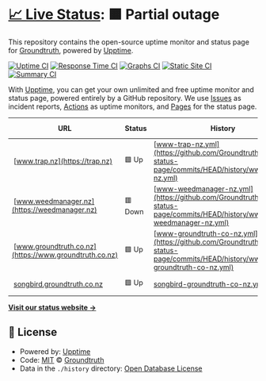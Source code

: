 # [📈 Live Status](https://status.groundtruth.co.nz): <!--live status--> **🟧 Partial outage**

This repository contains the open-source uptime monitor and status page for [Groundtruth](www.groundtruth.co.nz), powered by [Upptime](https://github.com/upptime/upptime).

[![Uptime CI](https://github.com/Groundtruth/upptime-status-page/workflows/Uptime%20CI/badge.svg)](https://github.com/Groundtruth/upptime-status-page/actions?query=workflow%3A%22Uptime+CI%22)
[![Response Time CI](https://github.com/Groundtruth/upptime-status-page/workflows/Response%20Time%20CI/badge.svg)](https://github.com/Groundtruth/upptime-status-page/actions?query=workflow%3A%22Response+Time+CI%22)
[![Graphs CI](https://github.com/Groundtruth/upptime-status-page/workflows/Graphs%20CI/badge.svg)](https://github.com/Groundtruth/upptime-status-page/actions?query=workflow%3A%22Graphs+CI%22)
[![Static Site CI](https://github.com/Groundtruth/upptime-status-page/workflows/Static%20Site%20CI/badge.svg)](https://github.com/Groundtruth/upptime-status-page/actions?query=workflow%3A%22Static+Site+CI%22)
[![Summary CI](https://github.com/Groundtruth/upptime-status-page/workflows/Summary%20CI/badge.svg)](https://github.com/Groundtruth/upptime-status-page/actions?query=workflow%3A%22Summary+CI%22)

With [Upptime](https://upptime.js.org), you can get your own unlimited and free uptime monitor and status page, powered entirely by a GitHub repository. We use [Issues](https://github.com/Groundtruth/upptime-status-page/issues) as incident reports, [Actions](https://github.com/Groundtruth/upptime-status-page/actions) as uptime monitors, and [Pages](https://status.groundtruth.co.nz) for the status page.

<!--start: status pages-->
<!-- This summary is generated by Upptime (https://github.com/upptime/upptime) -->
<!-- Do not edit this manually, your changes will be overwritten -->
<!-- prettier-ignore -->
| URL | Status | History | Response Time | Uptime |
| --- | ------ | ------- | ------------- | ------ |
| <img alt="" src="https://icons.duckduckgo.com/ip3/trap.nz.ico" height="13"> [www.trap.nz](https://trap.nz) | 🟩 Up | [www-trap-nz.yml](https://github.com/Groundtruth/upptime-status-page/commits/HEAD/history/www-trap-nz.yml) | <details><summary><img alt="Response time graph" src="./graphs/www-trap-nz/response-time-week.png" height="20"> 3346ms</summary><br><a href="https://status.groundtruth.co.nz/history/www-trap-nz"><img alt="Response time 1102" src="https://img.shields.io/endpoint?url=https%3A%2F%2Fraw.githubusercontent.com%2FGroundtruth%2Fupptime-status-page%2FHEAD%2Fapi%2Fwww-trap-nz%2Fresponse-time.json"></a><br><a href="https://status.groundtruth.co.nz/history/www-trap-nz"><img alt="24-hour response time 10286" src="https://img.shields.io/endpoint?url=https%3A%2F%2Fraw.githubusercontent.com%2FGroundtruth%2Fupptime-status-page%2FHEAD%2Fapi%2Fwww-trap-nz%2Fresponse-time-day.json"></a><br><a href="https://status.groundtruth.co.nz/history/www-trap-nz"><img alt="7-day response time 3346" src="https://img.shields.io/endpoint?url=https%3A%2F%2Fraw.githubusercontent.com%2FGroundtruth%2Fupptime-status-page%2FHEAD%2Fapi%2Fwww-trap-nz%2Fresponse-time-week.json"></a><br><a href="https://status.groundtruth.co.nz/history/www-trap-nz"><img alt="30-day response time 1571" src="https://img.shields.io/endpoint?url=https%3A%2F%2Fraw.githubusercontent.com%2FGroundtruth%2Fupptime-status-page%2FHEAD%2Fapi%2Fwww-trap-nz%2Fresponse-time-month.json"></a><br><a href="https://status.groundtruth.co.nz/history/www-trap-nz"><img alt="1-year response time 1067" src="https://img.shields.io/endpoint?url=https%3A%2F%2Fraw.githubusercontent.com%2FGroundtruth%2Fupptime-status-page%2FHEAD%2Fapi%2Fwww-trap-nz%2Fresponse-time-year.json"></a></details> | <details><summary><a href="https://status.groundtruth.co.nz/history/www-trap-nz">100.00%</a></summary><a href="https://status.groundtruth.co.nz/history/www-trap-nz"><img alt="All-time uptime 99.98%" src="https://img.shields.io/endpoint?url=https%3A%2F%2Fraw.githubusercontent.com%2FGroundtruth%2Fupptime-status-page%2FHEAD%2Fapi%2Fwww-trap-nz%2Fuptime.json"></a><br><a href="https://status.groundtruth.co.nz/history/www-trap-nz"><img alt="24-hour uptime 100.00%" src="https://img.shields.io/endpoint?url=https%3A%2F%2Fraw.githubusercontent.com%2FGroundtruth%2Fupptime-status-page%2FHEAD%2Fapi%2Fwww-trap-nz%2Fuptime-day.json"></a><br><a href="https://status.groundtruth.co.nz/history/www-trap-nz"><img alt="7-day uptime 100.00%" src="https://img.shields.io/endpoint?url=https%3A%2F%2Fraw.githubusercontent.com%2FGroundtruth%2Fupptime-status-page%2FHEAD%2Fapi%2Fwww-trap-nz%2Fuptime-week.json"></a><br><a href="https://status.groundtruth.co.nz/history/www-trap-nz"><img alt="30-day uptime 100.00%" src="https://img.shields.io/endpoint?url=https%3A%2F%2Fraw.githubusercontent.com%2FGroundtruth%2Fupptime-status-page%2FHEAD%2Fapi%2Fwww-trap-nz%2Fuptime-month.json"></a><br><a href="https://status.groundtruth.co.nz/history/www-trap-nz"><img alt="1-year uptime 99.96%" src="https://img.shields.io/endpoint?url=https%3A%2F%2Fraw.githubusercontent.com%2FGroundtruth%2Fupptime-status-page%2FHEAD%2Fapi%2Fwww-trap-nz%2Fuptime-year.json"></a></details>
| <img alt="" src="https://icons.duckduckgo.com/ip3/weedmanager.nz.ico" height="13"> [www.weedmanager.nz](https://weedmanager.nz) | 🟥 Down | [www-weedmanager-nz.yml](https://github.com/Groundtruth/upptime-status-page/commits/HEAD/history/www-weedmanager-nz.yml) | <details><summary><img alt="Response time graph" src="./graphs/www-weedmanager-nz/response-time-week.png" height="20"> 1147ms</summary><br><a href="https://status.groundtruth.co.nz/history/www-weedmanager-nz"><img alt="Response time 1018" src="https://img.shields.io/endpoint?url=https%3A%2F%2Fraw.githubusercontent.com%2FGroundtruth%2Fupptime-status-page%2FHEAD%2Fapi%2Fwww-weedmanager-nz%2Fresponse-time.json"></a><br><a href="https://status.groundtruth.co.nz/history/www-weedmanager-nz"><img alt="24-hour response time 718" src="https://img.shields.io/endpoint?url=https%3A%2F%2Fraw.githubusercontent.com%2FGroundtruth%2Fupptime-status-page%2FHEAD%2Fapi%2Fwww-weedmanager-nz%2Fresponse-time-day.json"></a><br><a href="https://status.groundtruth.co.nz/history/www-weedmanager-nz"><img alt="7-day response time 1147" src="https://img.shields.io/endpoint?url=https%3A%2F%2Fraw.githubusercontent.com%2FGroundtruth%2Fupptime-status-page%2FHEAD%2Fapi%2Fwww-weedmanager-nz%2Fresponse-time-week.json"></a><br><a href="https://status.groundtruth.co.nz/history/www-weedmanager-nz"><img alt="30-day response time 1021" src="https://img.shields.io/endpoint?url=https%3A%2F%2Fraw.githubusercontent.com%2FGroundtruth%2Fupptime-status-page%2FHEAD%2Fapi%2Fwww-weedmanager-nz%2Fresponse-time-month.json"></a><br><a href="https://status.groundtruth.co.nz/history/www-weedmanager-nz"><img alt="1-year response time 1058" src="https://img.shields.io/endpoint?url=https%3A%2F%2Fraw.githubusercontent.com%2FGroundtruth%2Fupptime-status-page%2FHEAD%2Fapi%2Fwww-weedmanager-nz%2Fresponse-time-year.json"></a></details> | <details><summary><a href="https://status.groundtruth.co.nz/history/www-weedmanager-nz">98.80%</a></summary><a href="https://status.groundtruth.co.nz/history/www-weedmanager-nz"><img alt="All-time uptime 99.95%" src="https://img.shields.io/endpoint?url=https%3A%2F%2Fraw.githubusercontent.com%2FGroundtruth%2Fupptime-status-page%2FHEAD%2Fapi%2Fwww-weedmanager-nz%2Fuptime.json"></a><br><a href="https://status.groundtruth.co.nz/history/www-weedmanager-nz"><img alt="24-hour uptime 99.99%" src="https://img.shields.io/endpoint?url=https%3A%2F%2Fraw.githubusercontent.com%2FGroundtruth%2Fupptime-status-page%2FHEAD%2Fapi%2Fwww-weedmanager-nz%2Fuptime-day.json"></a><br><a href="https://status.groundtruth.co.nz/history/www-weedmanager-nz"><img alt="7-day uptime 98.80%" src="https://img.shields.io/endpoint?url=https%3A%2F%2Fraw.githubusercontent.com%2FGroundtruth%2Fupptime-status-page%2FHEAD%2Fapi%2Fwww-weedmanager-nz%2Fuptime-week.json"></a><br><a href="https://status.groundtruth.co.nz/history/www-weedmanager-nz"><img alt="30-day uptime 99.20%" src="https://img.shields.io/endpoint?url=https%3A%2F%2Fraw.githubusercontent.com%2FGroundtruth%2Fupptime-status-page%2FHEAD%2Fapi%2Fwww-weedmanager-nz%2Fuptime-month.json"></a><br><a href="https://status.groundtruth.co.nz/history/www-weedmanager-nz"><img alt="1-year uptime 99.88%" src="https://img.shields.io/endpoint?url=https%3A%2F%2Fraw.githubusercontent.com%2FGroundtruth%2Fupptime-status-page%2FHEAD%2Fapi%2Fwww-weedmanager-nz%2Fuptime-year.json"></a></details>
| <img alt="" src="https://icons.duckduckgo.com/ip3/www.groundtruth.co.nz.ico" height="13"> [www.groundtruth.co.nz](https://www.groundtruth.co.nz) | 🟩 Up | [www-groundtruth-co-nz.yml](https://github.com/Groundtruth/upptime-status-page/commits/HEAD/history/www-groundtruth-co-nz.yml) | <details><summary><img alt="Response time graph" src="./graphs/www-groundtruth-co-nz/response-time-week.png" height="20"> 2067ms</summary><br><a href="https://status.groundtruth.co.nz/history/www-groundtruth-co-nz"><img alt="Response time 2050" src="https://img.shields.io/endpoint?url=https%3A%2F%2Fraw.githubusercontent.com%2FGroundtruth%2Fupptime-status-page%2FHEAD%2Fapi%2Fwww-groundtruth-co-nz%2Fresponse-time.json"></a><br><a href="https://status.groundtruth.co.nz/history/www-groundtruth-co-nz"><img alt="24-hour response time 1650" src="https://img.shields.io/endpoint?url=https%3A%2F%2Fraw.githubusercontent.com%2FGroundtruth%2Fupptime-status-page%2FHEAD%2Fapi%2Fwww-groundtruth-co-nz%2Fresponse-time-day.json"></a><br><a href="https://status.groundtruth.co.nz/history/www-groundtruth-co-nz"><img alt="7-day response time 2067" src="https://img.shields.io/endpoint?url=https%3A%2F%2Fraw.githubusercontent.com%2FGroundtruth%2Fupptime-status-page%2FHEAD%2Fapi%2Fwww-groundtruth-co-nz%2Fresponse-time-week.json"></a><br><a href="https://status.groundtruth.co.nz/history/www-groundtruth-co-nz"><img alt="30-day response time 2086" src="https://img.shields.io/endpoint?url=https%3A%2F%2Fraw.githubusercontent.com%2FGroundtruth%2Fupptime-status-page%2FHEAD%2Fapi%2Fwww-groundtruth-co-nz%2Fresponse-time-month.json"></a><br><a href="https://status.groundtruth.co.nz/history/www-groundtruth-co-nz"><img alt="1-year response time 1940" src="https://img.shields.io/endpoint?url=https%3A%2F%2Fraw.githubusercontent.com%2FGroundtruth%2Fupptime-status-page%2FHEAD%2Fapi%2Fwww-groundtruth-co-nz%2Fresponse-time-year.json"></a></details> | <details><summary><a href="https://status.groundtruth.co.nz/history/www-groundtruth-co-nz">100.00%</a></summary><a href="https://status.groundtruth.co.nz/history/www-groundtruth-co-nz"><img alt="All-time uptime 99.99%" src="https://img.shields.io/endpoint?url=https%3A%2F%2Fraw.githubusercontent.com%2FGroundtruth%2Fupptime-status-page%2FHEAD%2Fapi%2Fwww-groundtruth-co-nz%2Fuptime.json"></a><br><a href="https://status.groundtruth.co.nz/history/www-groundtruth-co-nz"><img alt="24-hour uptime 100.00%" src="https://img.shields.io/endpoint?url=https%3A%2F%2Fraw.githubusercontent.com%2FGroundtruth%2Fupptime-status-page%2FHEAD%2Fapi%2Fwww-groundtruth-co-nz%2Fuptime-day.json"></a><br><a href="https://status.groundtruth.co.nz/history/www-groundtruth-co-nz"><img alt="7-day uptime 100.00%" src="https://img.shields.io/endpoint?url=https%3A%2F%2Fraw.githubusercontent.com%2FGroundtruth%2Fupptime-status-page%2FHEAD%2Fapi%2Fwww-groundtruth-co-nz%2Fuptime-week.json"></a><br><a href="https://status.groundtruth.co.nz/history/www-groundtruth-co-nz"><img alt="30-day uptime 100.00%" src="https://img.shields.io/endpoint?url=https%3A%2F%2Fraw.githubusercontent.com%2FGroundtruth%2Fupptime-status-page%2FHEAD%2Fapi%2Fwww-groundtruth-co-nz%2Fuptime-month.json"></a><br><a href="https://status.groundtruth.co.nz/history/www-groundtruth-co-nz"><img alt="1-year uptime 99.99%" src="https://img.shields.io/endpoint?url=https%3A%2F%2Fraw.githubusercontent.com%2FGroundtruth%2Fupptime-status-page%2FHEAD%2Fapi%2Fwww-groundtruth-co-nz%2Fuptime-year.json"></a></details>
| <img alt="" src="https://icons.duckduckgo.com/ip3/songbird.groundtruth.co.nz.ico" height="13"> [songbird.groundtruth.co.nz](https://songbird.groundtruth.co.nz/) | 🟩 Up | [songbird-groundtruth-co-nz.yml](https://github.com/Groundtruth/upptime-status-page/commits/HEAD/history/songbird-groundtruth-co-nz.yml) | <details><summary><img alt="Response time graph" src="./graphs/songbird-groundtruth-co-nz/response-time-week.png" height="20"> 781ms</summary><br><a href="https://status.groundtruth.co.nz/history/songbird-groundtruth-co-nz"><img alt="Response time 821" src="https://img.shields.io/endpoint?url=https%3A%2F%2Fraw.githubusercontent.com%2FGroundtruth%2Fupptime-status-page%2FHEAD%2Fapi%2Fsongbird-groundtruth-co-nz%2Fresponse-time.json"></a><br><a href="https://status.groundtruth.co.nz/history/songbird-groundtruth-co-nz"><img alt="24-hour response time 571" src="https://img.shields.io/endpoint?url=https%3A%2F%2Fraw.githubusercontent.com%2FGroundtruth%2Fupptime-status-page%2FHEAD%2Fapi%2Fsongbird-groundtruth-co-nz%2Fresponse-time-day.json"></a><br><a href="https://status.groundtruth.co.nz/history/songbird-groundtruth-co-nz"><img alt="7-day response time 781" src="https://img.shields.io/endpoint?url=https%3A%2F%2Fraw.githubusercontent.com%2FGroundtruth%2Fupptime-status-page%2FHEAD%2Fapi%2Fsongbird-groundtruth-co-nz%2Fresponse-time-week.json"></a><br><a href="https://status.groundtruth.co.nz/history/songbird-groundtruth-co-nz"><img alt="30-day response time 768" src="https://img.shields.io/endpoint?url=https%3A%2F%2Fraw.githubusercontent.com%2FGroundtruth%2Fupptime-status-page%2FHEAD%2Fapi%2Fsongbird-groundtruth-co-nz%2Fresponse-time-month.json"></a><br><a href="https://status.groundtruth.co.nz/history/songbird-groundtruth-co-nz"><img alt="1-year response time 863" src="https://img.shields.io/endpoint?url=https%3A%2F%2Fraw.githubusercontent.com%2FGroundtruth%2Fupptime-status-page%2FHEAD%2Fapi%2Fsongbird-groundtruth-co-nz%2Fresponse-time-year.json"></a></details> | <details><summary><a href="https://status.groundtruth.co.nz/history/songbird-groundtruth-co-nz">100.00%</a></summary><a href="https://status.groundtruth.co.nz/history/songbird-groundtruth-co-nz"><img alt="All-time uptime 99.89%" src="https://img.shields.io/endpoint?url=https%3A%2F%2Fraw.githubusercontent.com%2FGroundtruth%2Fupptime-status-page%2FHEAD%2Fapi%2Fsongbird-groundtruth-co-nz%2Fuptime.json"></a><br><a href="https://status.groundtruth.co.nz/history/songbird-groundtruth-co-nz"><img alt="24-hour uptime 100.00%" src="https://img.shields.io/endpoint?url=https%3A%2F%2Fraw.githubusercontent.com%2FGroundtruth%2Fupptime-status-page%2FHEAD%2Fapi%2Fsongbird-groundtruth-co-nz%2Fuptime-day.json"></a><br><a href="https://status.groundtruth.co.nz/history/songbird-groundtruth-co-nz"><img alt="7-day uptime 100.00%" src="https://img.shields.io/endpoint?url=https%3A%2F%2Fraw.githubusercontent.com%2FGroundtruth%2Fupptime-status-page%2FHEAD%2Fapi%2Fsongbird-groundtruth-co-nz%2Fuptime-week.json"></a><br><a href="https://status.groundtruth.co.nz/history/songbird-groundtruth-co-nz"><img alt="30-day uptime 100.00%" src="https://img.shields.io/endpoint?url=https%3A%2F%2Fraw.githubusercontent.com%2FGroundtruth%2Fupptime-status-page%2FHEAD%2Fapi%2Fsongbird-groundtruth-co-nz%2Fuptime-month.json"></a><br><a href="https://status.groundtruth.co.nz/history/songbird-groundtruth-co-nz"><img alt="1-year uptime 99.79%" src="https://img.shields.io/endpoint?url=https%3A%2F%2Fraw.githubusercontent.com%2FGroundtruth%2Fupptime-status-page%2FHEAD%2Fapi%2Fsongbird-groundtruth-co-nz%2Fuptime-year.json"></a></details>

<!--end: status pages-->

[**Visit our status website →**](https://status.groundtruth.co.nz)

## 📄 License

- Powered by: [Upptime](https://github.com/upptime/upptime)
- Code: [MIT](./LICENSE) © [Groundtruth](www.groundtruth.co.nz)
- Data in the `./history` directory: [Open Database License](https://opendatacommons.org/licenses/odbl/1-0/)
